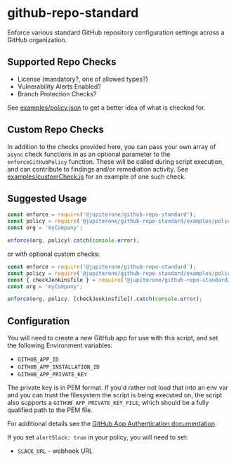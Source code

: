# github-repo-standard

Enforce various standard GitHub repository configuration settings across a
GitHub organization.

## Supported Repo Checks

* License (mandatory?, one of allowed types?)
* Vulnerability Alerts Enabled?
* Branch Protection Checks?

See [examples/policy.json](./examples/policy.json) to get a better idea of what is checked for.

## Custom Repo Checks

In addition to the checks provided here, you can pass your own array of `async` check functions in as an optional parameter to the `enforceGitHubPolicy` function. These will be called during script execution, and can contribute to findings and/or remediation activity. See [examples/customCheck.js](./examples/customCheck.js) for an example of one such check.

## Suggested Usage

```javascript
const enforce = require('@jupiterone/github-repo-standard');
const policy = require('@jupiterone/github-repo-standard/examples/policy.json');
const org = 'myCompany';

enforce(org, policy).catch(console.error);
```

or with optional custom checks:

```javascript
const enforce = require('@jupiterone/github-repo-standard');
const policy = require('@jupiterone/github-repo-standard/examples/policy.json');
const { checkJenkinsfile } = require('@jupiterone/github-repo-standard/examples/customCheck.json');
const org = 'myCompany';

enforce(org, policy, [checkJenkinsfile]).catch(console.error);
```

## Configuration

You will need to create a new GitHub app for use with this script, and set the following Environment variables:

* `GITHUB_APP_ID`
* `GITHUB_APP_INSTALLATION_ID`
* `GITHUB_APP_PRIVATE_KEY`

The private key is in PEM format. If you'd rather not load that into an env var and you can trust the filesystem the script is being executed on, the script also supports a `GITHUB_APP_PRIVATE_KEY_FILE`, which should be a fully qualified path to the PEM file.

For additional details see the [GitHub App Authentication documentation](https://docs.github.com/en/github-ae@latest/developers/apps/authenticating-with-github-apps).

If you set `alertSlack: true` in your policy, you will need to set:

* `SLACK_URL` - webhook URL
